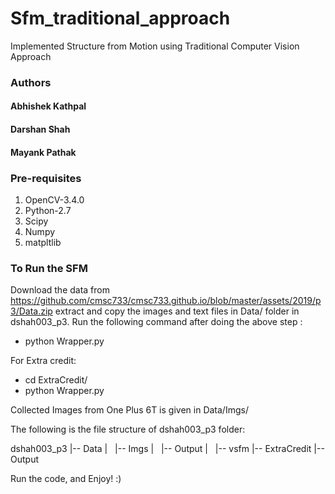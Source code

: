 # Sfm_traditional_approach

Implemented Structure from Motion using Traditional Computer Vision Approach

### Authors

#### Abhishek Kathpal
#### Darshan Shah
#### Mayank Pathak


### Pre-requisites
1. OpenCV-3.4.0
2. Python-2.7
3. Scipy
4. Numpy
5. matpltlib


### To Run the SFM

Download the data from https://github.com/cmsc733/cmsc733.github.io/blob/master/assets/2019/p3/Data.zip extract and copy the images and text files in Data/ folder in dshah003_p3.
Run the following command after doing the above step :

- python Wrapper.py

For Extra credit:
- cd ExtraCredit/
- python Wrapper.py



Collected Images from One Plus 6T is given in Data/Imgs/

The following is the file structure of dshah003_p3 folder:


dshah003_p3
|-- Data
|   |-- Imgs
|   |-- Output
|       |-- vsfm
|-- ExtraCredit
    |-- Output

Run the code, and Enjoy! :)
